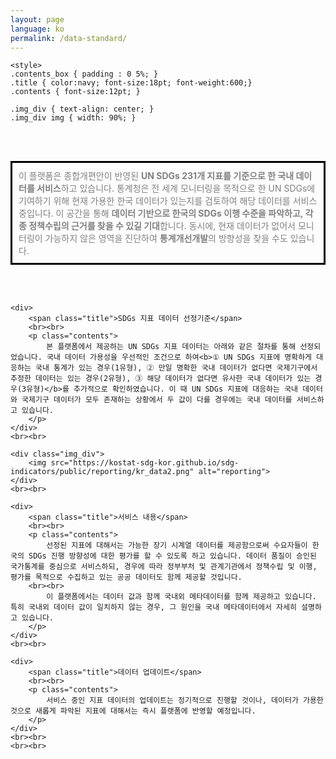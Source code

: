 ```yaml
---
layout: page
language: ko
permalink: /data-standard/
---
```

<div id="main-content" class="container goal-{{ goal_number }}">

	<style>
	.contents_box { padding : 0 5%; }
	.title { color:navy; font-size:18pt; font-weight:600;}
	.contents { font-size:12pt; }
	
	.img_div { text-align: center; }
	.img_div img { width: 90%; }
	

</style>

<div class="contents_box">
	<div>
	<br><br>
		<p class="contents" style="border:3px solid black; padding:10px; color:gray;">
			이 플랫폼은 종합개편안이 반영된 <b>UN SDGs 231개 지표를 기준으로 한 국내 데이터를 서비스</b>하고 있습니다. 통계청은 전 세계 모니터링을 목적으로 한 UN SDGs에 기여하기 위해 현재 가용한 한국 데이터가 있는지를 검토하여 해당 데이터를 서비스 중입니다. 이 공간을 통해 <b>데이터 기반으로 한국의 SDGs 이행 수준을 파악하고, 각종 정책수립의 근거를 찾을 수 있길 기대</b>합니다. 동시에, 현재 데이터가 없어서 모니터링이 가능하지 않은 영역을 진단하여 <b>통계개선개발</b>의 방향성을 찾을 수도 있습니다. 		
		</p>
	 </div>
	<br><br>

	<div>
		<span class="title">SDGs 지표 데이터 선정기준</span>
		<br><br>
		<p class="contents">
			본 플랫폼에서 제공하는 UN SDGs 지표 데이터는 아래와 같은 절차를 통해 선정되었습니다. 국내 데이터 가용성을 우선적인 조건으로 하여<b>① UN SDGs 지표에 명확하게 대응하는 국내 통계가 있는 경우(1유형), ② 만일 명확한 국내 데이터가 없다면 국제기구에서 추정한 데이터는 있는 경우(2유형), ③ 해당 데이터가 없다면 유사한 국내 데이터가 있는 경우(3유형)</b>를 추가적으로 확인하였습니다. 이 때 UN SDGs 지표에 대응하는 국내 데이터와 국제기구 데이터가 모두 존재하는 상황에서 두 값이 다를 경우에는 국내 데이터를 서비스하고 있습니다.
		</p>
	</div>
	<br><br>

	<div class="img_div">
		<img src="https://kostat-sdg-kor.github.io/sdg-indicators/public/reporting/kr_data2.png" alt="reporting">
	</div>
	<br><br>

	<div>
		<span class="title">서비스 내용</span>
		<br><br>
		<p class="contents">
			선정된 지표에 대해서는 가능한 장기 시계열 데이터를 제공함으로써 수요자들이 한국의 SDGs 진행 방향성에 대한 평가를 할 수 있도록 하고 있습니다. 데이터 품질이 승인된 국가통계를 중심으로 서비스하되, 경우에 따라 정부부처 및 관계기관에서 정책수립 및 이행, 평가를 목적으로 수집하고 있는 공공 데이터도 함께 제공할 것입니다. 
		<br><br>       
			이 플랫폼에서는 데이터 값과 함께 국내외 메타데이터를 함께 제공하고 있습니다. 특히 국내외 데이터 값이 일치하지 않는 경우, 그 원인을 국내 메타데이터에서 자세히 설명하고 있습니다. 
		</p>
	</div>
	<br><br>

	<div>
		<span class="title">데이터 업데이트</span>
		<br><br>
		<p class="contents">
			서비스 중인 지표 데이터의 업데이트는 정기적으로 진행할 것이나, 데이터가 가용한 것으로 새롭게 파악된 지표에 대해서는 즉시 플랫폼에 반영할 예정입니다. 
		</p>
	</div>
	<br><br>
	<br><br>	



</div>

</div>
